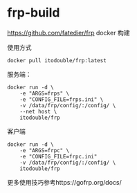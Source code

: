 # frp-build

https://github.com/fatedier/frp docker 构建

使用方式
```
docker pull itodouble/frp:latest
```
服务端：
```
docker run -d \
    -e "ARGS=frps" \
    -e "CONFIG_FILE=frps.ini" \
    -v /data/frp/config/:/config/ \
    --net host \
    itodouble/frp
```

客户端
```
docker run -d \
    -e "ARGS=frpc" \
    -e "CONFIG_FILE=frpc.ini"
    -v /data/frp/config/:/config/ \
    itodouble/frp
```

更多使用技巧参考https://gofrp.org/docs/
